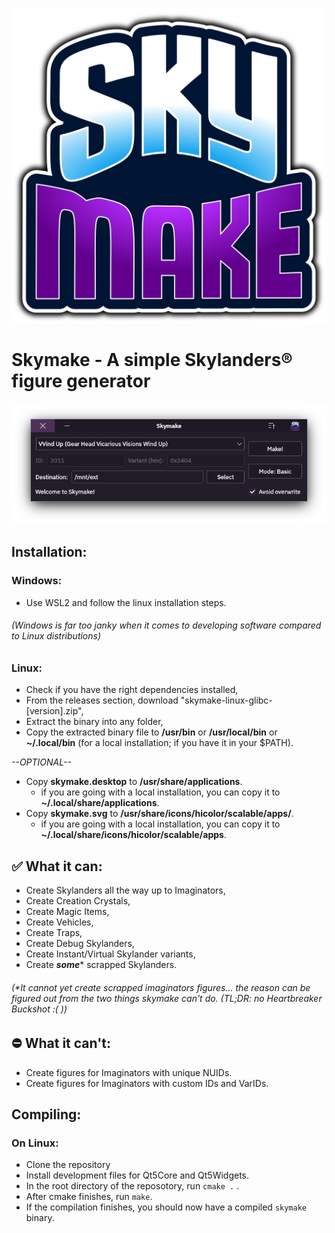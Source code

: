 ![Logo](Logo/skymake.svg)

# **Skymake - A simple Skylanders® figure generator**

![Screenshot](Screenshots/Screenshot1.png)

## Installation:

### Windows:
- Use WSL2 and follow the linux installation steps. 

###### (Windows is far too janky when it comes to developing software compared to Linux distributions)

### Linux:
- Check if you have the right dependencies installed,
- From the releases section, download "skymake-linux-glibc-[version].zip",
- Extract the binary into any folder,
- Copy the extracted binary file to **/usr/bin** or **/usr/local/bin** or **~/.local/bin** (for a local installation; if you have it in your $PATH).

*--OPTIONAL--*

- Copy **skymake.desktop** to **/usr/share/applications**.
    + if you are going with a local installation, you can copy it to **~/.local/share/applications**.
- Copy **skymake.svg** to **/usr/share/icons/hicolor/scalable/apps/**.
    + if you are going with a local installation, you can copy it to **~/.local/share/icons/hicolor/scalable/apps**.

## ✅ What it can:
- Create Skylanders all the way up to Imaginators,
- Create Creation Crystals,
- Create Magic Items,
- Create Vehicles,
- Create Traps,
- Create Debug Skylanders,
- Create Instant/Virtual Skylander variants,
- Create ***some**** scrapped Skylanders.
###### (*It cannot yet create scrapped imaginators figures... the reason can be figured out from the two things skymake can't do. (TL;DR: no Heartbreaker Buckshot :( ))

## ⛔ What it can't:
- Create figures for Imaginators with unique NUIDs.
- Create figures for Imaginators with custom IDs and VarIDs.

## Compiling:
### On Linux:
-   Clone the repository
-   Install development files for Qt5Core and Qt5Widgets.
-   In the root directory of the reposotory, run `cmake .` .
-   After cmake finishes, run `make`.
-   If the compilation finishes, you should now have a compiled `skymake` binary.